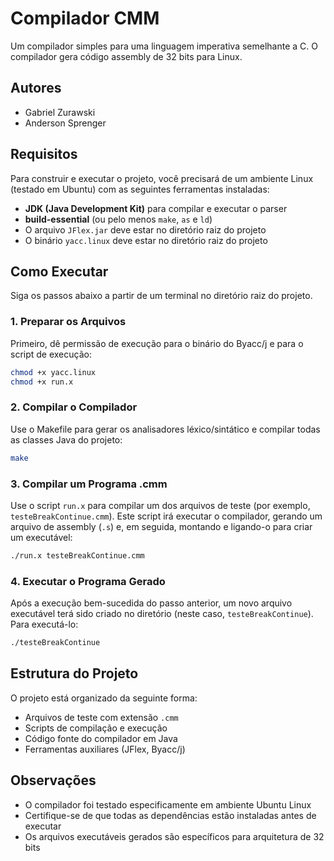 # Compilador CMM

Um compilador simples para uma linguagem imperativa semelhante a C. O compilador gera código assembly de 32 bits para Linux.

## Autores

- Gabriel Zurawski
- Anderson Sprenger

## Requisitos

Para construir e executar o projeto, você precisará de um ambiente Linux (testado em Ubuntu) com as seguintes ferramentas instaladas:

- **JDK (Java Development Kit)** para compilar e executar o parser
- **build-essential** (ou pelo menos `make`, `as` e `ld`)
- O arquivo `JFlex.jar` deve estar no diretório raiz do projeto
- O binário `yacc.linux` deve estar no diretório raiz do projeto

## Como Executar

Siga os passos abaixo a partir de um terminal no diretório raiz do projeto.

### 1. Preparar os Arquivos

Primeiro, dê permissão de execução para o binário do Byacc/j e para o script de execução:

```bash
chmod +x yacc.linux
chmod +x run.x
```

### 2. Compilar o Compilador

Use o Makefile para gerar os analisadores léxico/sintático e compilar todas as classes Java do projeto:

```bash
make
```

### 3. Compilar um Programa .cmm

Use o script `run.x` para compilar um dos arquivos de teste (por exemplo, `testeBreakContinue.cmm`). Este script irá executar o compilador, gerando um arquivo de assembly (`.s`) e, em seguida, montando e ligando-o para criar um executável:

```bash
./run.x testeBreakContinue.cmm
```

### 4. Executar o Programa Gerado

Após a execução bem-sucedida do passo anterior, um novo arquivo executável terá sido criado no diretório (neste caso, `testeBreakContinue`). Para executá-lo:

```bash
./testeBreakContinue
```

## Estrutura do Projeto

O projeto está organizado da seguinte forma:

- Arquivos de teste com extensão `.cmm`
- Scripts de compilação e execução
- Código fonte do compilador em Java
- Ferramentas auxiliares (JFlex, Byacc/j)

## Observações

- O compilador foi testado especificamente em ambiente Ubuntu Linux
- Certifique-se de que todas as dependências estão instaladas antes de executar
- Os arquivos executáveis gerados são específicos para arquitetura de 32 bits
